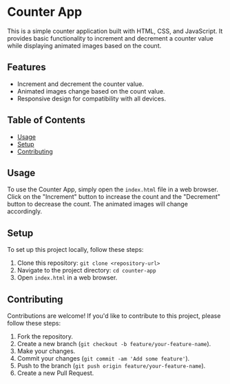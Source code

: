 # Counter App

This is a simple counter application built with HTML, CSS, and JavaScript. It provides basic functionality to increment and decrement a counter value while displaying animated images based on the count.

## Features

- Increment and decrement the counter value.
- Animated images change based on the count value.
- Responsive design for compatibility with all devices.



## Table of Contents

- [Usage](#usage)
- [Setup](#setup)
- [Contributing](#contributing)

## Usage

To use the Counter App, simply open the `index.html` file in a web browser. Click on the "Increment" button to increase the count and the "Decrement" button to decrease the count. The animated images will change accordingly.

## Setup

To set up this project locally, follow these steps:

1. Clone this repository: `git clone <repository-url>`
2. Navigate to the project directory: `cd counter-app`
3. Open `index.html` in a web browser.

## Contributing

Contributions are welcome! If you'd like to contribute to this project, please follow these steps:

1. Fork the repository.
2. Create a new branch (`git checkout -b feature/your-feature-name`).
3. Make your changes.
4. Commit your changes (`git commit -am 'Add some feature'`).
5. Push to the branch (`git push origin feature/your-feature-name`).
6. Create a new Pull Request.

